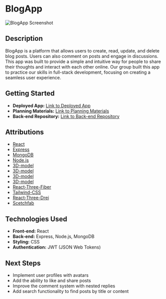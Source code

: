 # BlogApp

![BlogApp Screenshot](https://imgur.com/3cfd6587-8548-4bd6-a5c0-2c3f188b8f0a)

## Description

BlogApp is a platform that allows users to create, read, update, and delete blog posts. Users can also comment on posts and engage in discussions. This app was built to provide a simple and intuitive way for people to share their thoughts and interact with each other online. Our group built this app to practice our skills in full-stack development, focusing on creating a seamless user experience.

## Getting Started

- **Deployed App:** [Link to Deployed App]()
- **Planning Materials:** [Link to Planning Materials](https://trello.com/b/WbqYHLYa/ga-project-3)
- **Back-end Repository:** [Link to Back-end Repository](https://github.com/sedykhvitaliy/React-Blog)

## Attributions

- [React](https://reactjs.org/)
- [Express](https://expressjs.com/)
- [MongoDB](https://www.mongodb.com/)
- [Node.js](https://nodejs.org/)
- [3D-model](https://sketchfab.com/3d-models/foxs-islands-163b68e09fcc47618450150be7785907)
- [3D-model](https://sketchfab.com/3d-models/phoenix-bird-844ba0cf144a413ea92c779f18912042)
- [3D-model](https://sketchfab.com/3d-models/stylized-ww1-plane-c4edeb0e410f46e8a4db320879f0a1db)
- [3D-model](https://sketchfab.com/3d-models/unreal-engine-4-sky-be1fae4d5c6e43bbb4970bde465304d0)
- [React-Three-Fiber](https://docs.pmnd.rs/react-three-fiber/getting-started/introduction)
- [Tailwind-CSS](https://tailwindcss.com/docs/guides/vite)
- [React-Three-Drei](https://www.npmjs.com/package/@react-three/drei/v/9.0.1)
- [Scetchfab](https://sketchfab.com/)


## Technologies Used

- **Front-end:** React
- **Back-end:** Express, Node.js, MongoDB
- **Styling:** CSS
- **Authentication:** JWT (JSON Web Tokens)

## Next Steps

- Implement user profiles with avatars
- Add the ability to like and share posts
- Improve the comment system with nested replies
- Add search functionality to find posts by title or content

